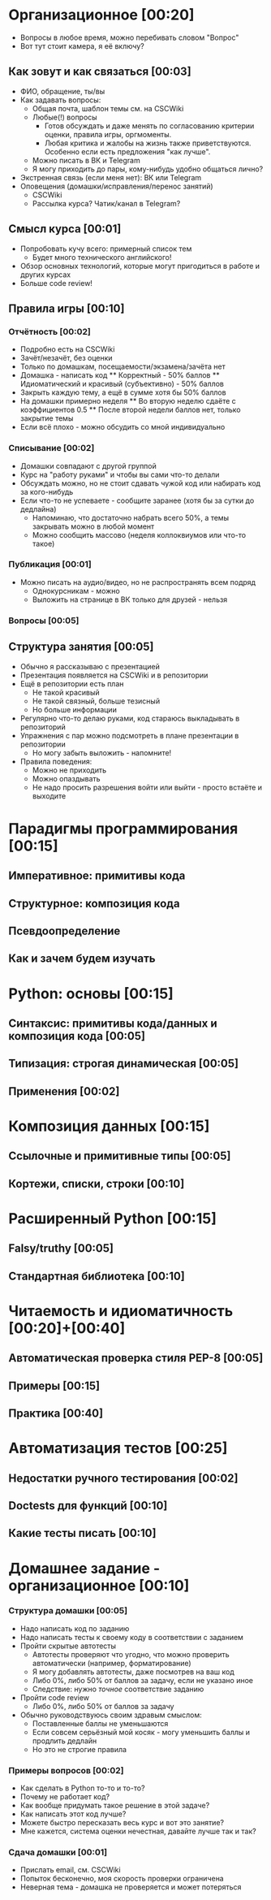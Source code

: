 # Организационное [00:20]
* Вопросы в любое время, можно перебивать словом "Вопрос"
* Вот тут стоит камера, я её включу?

## Как зовут и как связаться [00:03]
* ФИО, обращение, ты/вы
* Как задавать вопросы:
  * Общая почта, шаблон темы см. на CSCWiki
  * Любые(!) вопросы
    * Готов обсуждать и даже менять по согласованию критерии оценки, правила игры, оргмоменты.
    * Любая критика и жалобы на жизнь также приветствуются. Особенно если есть предложения "как лучше".
  * Можно писать в ВК и Telegram
  * Я могу приходить до пары, кому-нибудь удобно общаться лично?
* Экстренная связь (если меня нет): ВК или Telegram
* Оповещения (домашки/исправления/перенос занятий)
  * CSCWiki
  * Рассылка курса? Чатик/канал в Telegram?

## Смысл курса [00:01]
* Попробовать кучу всего: примерный список тем
  * Будет много технического английского!
* Обзор основных технологий, которые могут пригодиться в работе и других курсах
* Больше code review!

## Правила игры [00:10]
### Отчётность [00:02]
* Подробно есть на CSCWiki
* Зачёт/незачёт, без оценки
* Только по домашкам, посещаемости/экзамена/зачёта нет
* Домашка - написать код
** Корректный - 50% баллов
** Идиоматический и красивый (субъективно) - 50% баллов
* Закрыть каждую тему, а ещё в сумме хотя бы 50% баллов
* На домашки примерно неделя
** Во вторую неделю сдаёте с коэффициентов 0.5
** После второй недели баллов нет, только закрытие темы
* Если всё плохо - можно обсудить со мной индивидуально

### Списывание [00:02]
* Домашки совпадают с другой группой
* Курс на "работу руками" и чтобы вы сами что-то делали
* Обсуждать можно, но не стоит сдавать чужой код или набирать код за кого-нибудь
* Если что-то не успеваете - сообщите заранее (хотя бы за сутки до дедлайна)
  * Напоминаю, что достаточно набрать всего 50%, а темы закрывать можно в любой момент
  * Можно сообщить массово (неделя коллоквиумов или что-то такое)

### Публикация [00:01]
* Можно писать на аудио/видео, но не распространять всем подряд
  * Однокурсникам - можно
  * Выложить на странице в ВК только для друзей - нельзя

### Вопросы [00:05]

## Структура занятия [00:05]
* Обычно я рассказываю с презентацией
* Презентация появляется на CSCWiki и в репозитории
* Ещё в репозитории есть план
  * Не такой красивый
  * Не такой связный, больше тезисный
  * Но больше информации
* Регулярно что-то делаю руками, код стараюсь выкладывать в репозиторий
* Упражнения с пар можно подсмотреть в плане презентации в репозитории
  * Но могу забыть выложить - напомните!
* Правила поведения:
  * Можно не приходить
  * Можно опаздывать
  * Не надо просить разрешения войти или выйти - просто встаёте и выходите

# Парадигмы программирования [00:15]
## Императивное: примитивы кода
## Структурное: композиция кода
## Псевдоопределение
## Как и зачем будем изучать

# Python: основы [00:15]
## Синтаксис: примитивы кода/данных и композиция кода [00:05]
## Типизация: строгая динамическая [00:05]
## Применения [00:02]

# Композиция данных [00:15]
## Ссылочные и примитивные типы [00:05]
## Кортежи, списки, строки [00:10]

# Расширенный Python [00:15]
## Falsy/truthy [00:05]
## Стандартная библиотека [00:10]

# Читаемость и идиоматичность [00:20]+[00:40]
## Автоматическая проверка стиля PEP-8 [00:05]
## Примеры [00:15]
## Практика [00:40]

# Автоматизация тестов [00:25]
## Недостатки ручного тестирования [00:02]
## Doctests для функций [00:10]
## Какие тесты писать [00:10]

# Домашнее задание - организационное [00:10]
### Структура домашки [00:05]
* Надо написать код по заданию
* Надо написать тесты к своему коду в соответствии с заданием
* Пройти скрытые автотесты
  * Автотесты проверяют что угодно, что можно проверить автоматически (например, форматирование)
  * Я могу добавлять автотесты, даже посмотрев на ваш код
  * Либо 0%, либо 50% от баллов за задачу, если не указано иное
  * Следствие: нужно _точное_ соответствие заданию
* Пройти code review
  * Либо 0%, либо 50% от баллов за задачу
* Обычно руководствуюсь своим здравым смыслом:
  * Поставленные баллы не уменьшаются
  * Если совсем серьёзный мой косяк - могу уменьшить баллы и продлить дедлайн
  * Но это не строгие правила

### Примеры вопросов [00:02]
* Как сделать в Python то-то и то-то?
* Почему не работает код?
* Как вообще придумать такое решение в этой задаче?
* Как написать этот код лучше?
* Можете быстро пересказать весь курс и вот это занятие?
* Мне кажется, система оценки нечестная, давайте лучше так и так?

### Сдача домашки [00:01]
* Прислать email, см. CSCWiki
* Попыток бесконечно, моя скорость проверки ограничена
* Неверная тема - домашка не проверяется и может потеряться

